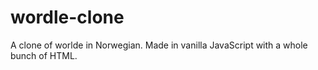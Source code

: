 # wordle-clone
A clone of worlde in Norwegian. Made in vanilla JavaScript with a whole bunch of HTML. 


